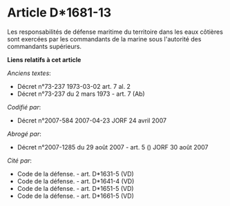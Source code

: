 # Article D*1681-13

Les responsabilités de défense maritime du territoire dans les eaux côtières sont exercées par les commandants de la marine
sous l'autorité des commandants supérieurs.

**Liens relatifs à cet article**

_Anciens textes_:

  - Décret n°73-237 1973-03-02 art. 7 al. 2
  - Décret n°73-237 du 2 mars 1973 - art. 7 (Ab)

_Codifié par_:

  - Décret n°2007-584 2007-04-23 JORF 24 avril 2007

_Abrogé par_:

  - Décret n°2007-1285 du 29 août 2007 - art. 5 () JORF 30 août 2007

_Cité par_:

  - Code de la défense. - art. D*1631-5 (VD)
  - Code de la défense. - art. D*1641-4 (VD)
  - Code de la défense. - art. D*1651-5 (VD)
  - Code de la défense. - art. D*1661-5 (VD)
